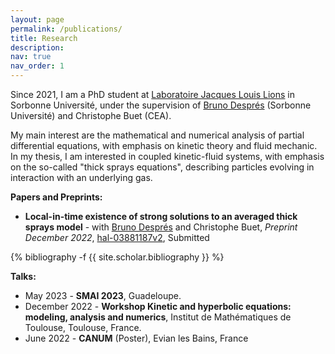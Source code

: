 ```yaml
---
layout: page
permalink: /publications/
title: Research
description: 
nav: true
nav_order: 1
---
```


Since 2021, I am a PhD student at [Laboratoire Jacques Louis Lions](https://www.ljll.math.upmc.fr/fr/?lang=fr) in Sorbonne Université, under the supervision of [Bruno Després](https://www.ljll.math.upmc.fr/despres/) (Sorbonne Université) and Christophe Buet (CEA). 

My main interest are the mathematical and numerical analysis of partial differential equations, with emphasis on kinetic theory and fluid mechanic. In my thesis, I am interested in coupled kinetic-fluid systems, with emphasis on the so-called "thick sprays equations", describing particles evolving in interaction with an underlying gas.

**Papers and Preprints:**


- **Local-in-time existence of strong solutions to an averaged thick sprays model** - with [Bruno Després](https://www.ljll.math.upmc.fr/despres/) and Christophe Buet, *Preprint December 2022*, [hal-03881187v2](https://hal.science/hal-03881187v2/document), Submitted


<div class="publications">

{% bibliography -f {{ site.scholar.bibliography }} %}

</div>


**Talks:**

- May 2023 - **SMAI 2023**, Guadeloupe.
- December 2022 - **Workshop Kinetic and hyperbolic equations: modeling, analysis and numerics**, Institut de Mathématiques de Toulouse, Toulouse, France. 
- June 2022 - **CANUM** (Poster), Evian les Bains, France